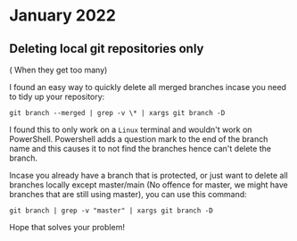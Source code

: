 # January 2022

## Deleting local git repositories only

( When they get too many)

I found an easy way to quickly delete all merged branches incase you need to
tidy up your repository:

```
git branch --merged | grep -v \* | xargs git branch -D
```

I found this to only work on a `Linux` terminal and wouldn't work on PowerShell. Powershell adds a question mark to the end of the branch name and this causes it to not find the branches hence can't delete the branch.

Incase you already have a branch that is protected, or just want to delete all branches locally except master/main (No offence for master, we might have branches that are still using master), you can use this command:

```
git branch | grep -v "master" | xargs git branch -D
```

Hope that solves your problem!
